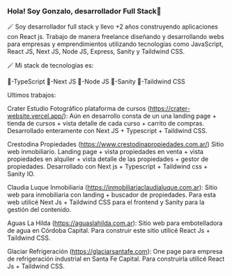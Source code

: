 ### Hola! Soy Gonzalo, desarrollador Full Stack👋

🪄 Soy desarrollador full stack y llevo +2 años construyendo aplicaciones con React js. Trabajo de manera freelance diseñando y desarrollando webs para empresas y emprendimientos utilizando tecnologías como JavaScript, React JS, Next JS, Node JS, Express, Sanity y Taildwind CSS.

🪄 Mi stack de tecnologías es: 

🎈-TypeScript
🎈-Next JS
🎈-Node JS
🎈-Sanity
🎈-Taildwind CSS

Ultimos trabajos:

Crater Estudio Fotográfico plataforma de cursos (https://crater-website.vercel.app/): Aún en desarrollo consta de un una landing page + tienda de cursos + vista detalle de cada curso + carrito de compras. Desarrollado enteramente con Next JS + Typescript + Taildwind CSS.

Crestodina Propiedades (https://www.crestodinapropiedades.com.ar/) Sitio web inmobiliario. Landing page + vista propiedades en venta + vista propiedades en alquiler + vista detalle de las propiedades + gestor de propiedades. Desarrollado con Next js + Typescript + Taildwind css + Sanity IO.

Claudia Luque Inmobiliaria (https://inmobiliariaclaudialuque.com.ar): Sitio web para inmobiliaria con landing + buscador de propiedades.
Para esta web utilicé Next Js + Taildwind CSS para el frontend y Sanity para la gestión del contenido.

Aguas La Hilda (https://aguaslahilda.com.ar): Sitio web para embotelladora de agua en Córdoba Capital. Para construir este sitio utilicé React Js + Taildwind CSS.

Glaciar Refrigeración (https://glaciarsantafe.com): One page para empresa de refrigeración industrial en Santa Fe Capital. Para construirla utilicé React Js + Taildwind CSS.


<!--
**gonzaloairasca/gonzaloairasca** is a ✨ _special_ ✨ repository because its `README.md` (this file) appears on your GitHub profile.

Here are some ideas to get you started:

- 🔭 I’m currently working on ...
- 🌱 I’m currently learning ...
- 👯 I’m looking to collaborate on ...
- 🤔 I’m looking for help with ...
- 💬 Ask me about ...
- 📫 How to reach me: ...
- 😄 Pronouns: ...
- ⚡ Fun fact: ...
-->

